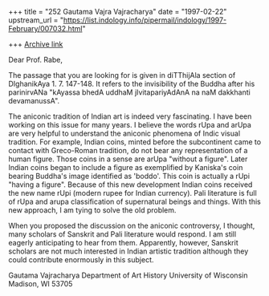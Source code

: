 +++
title = "252 Gautama Vajra Vajracharya"
date = "1997-02-22"
upstream_url = "https://list.indology.info/pipermail/indology/1997-February/007032.html"

+++
[Archive link](https://list.indology.info/pipermail/indology/1997-February/007032.html)

Dear Prof. Rabe,

The passage that you are looking for is given in diTThijAla section of
DIghanikAya 1. 7. 147-148.  It refers to the invisibility of the Buddha
after his parinirvANa "kAyassa bhedA uddhaM jIvitapariyAdAnA na naM
dakkhanti devamanussA".

The aniconic tradition of Indian art is indeed very fascinating.  I have
been working on this issue for many years.  I believe the words rUpa and
arUpa are very helpful to understand the aniconic phenomena of Indic visual
tradition.  For example, Indian coins, minted before the subcontinent came
to contact with Greco-Roman tradition, do not bear any representation of a
human figure.  Those coins in a sense are arUpa "without a figure".  Later
Indian coins began to include a figure as exemplified by Kaniska's coin
bearing Buddha's image identified as 'boddo'.  This coin is actually a rUpi
"having a figure". Because of this new development Indian coins received the
new name rUpi (modern rupee for Indian currency).  Pali literature is full
of rUpa and arupa classification of supernatural beings and things. With
this new approach, I am tying to solve the old problem.  

When you proposed the discussion on the aniconic controversy, I thought,
many scholars of Sanskrit and Pali literature would respond.  I am still
eagerly anticipating to hear from them.  Apparently, however, Sanskrit
scholars are not much interested in Indian artistic tradition although they
could contribute enormously in this subject.

Gautama Vajracharya
Department of Art History
University of Wisconsin
Madison, WI 53705  





